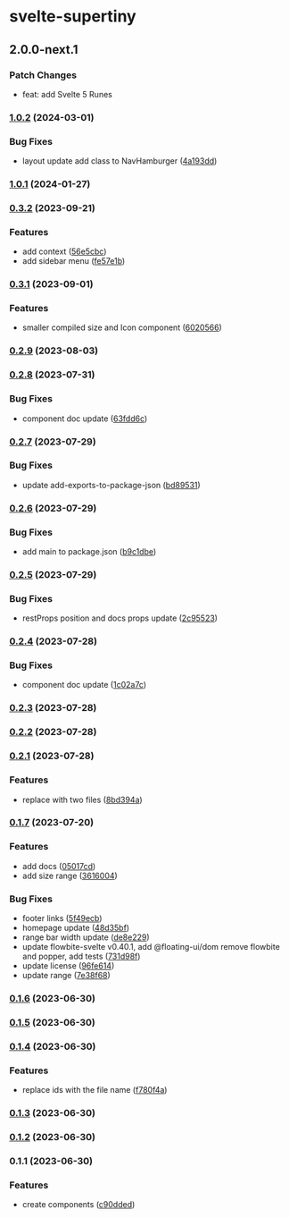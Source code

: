 # svelte-supertiny

## 2.0.0-next.1

### Patch Changes

- feat: add Svelte 5 Runes

### [1.0.2](https://github.com/shinokada/svelte-supertiny/compare/v1.0.1...v1.0.2) (2024-03-01)

### Bug Fixes

- layout update add class to NavHamburger ([4a193dd](https://github.com/shinokada/svelte-supertiny/commit/4a193dd98d83645bf086b36f67dad6feea9f3186))

### [1.0.1](https://github.com/shinokada/svelte-supertiny/compare/v0.3.2...v1.0.1) (2024-01-27)

### [0.3.2](https://github.com/shinokada/svelte-supertiny/compare/v0.3.1...v0.3.2) (2023-09-21)

### Features

- add context ([56e5cbc](https://github.com/shinokada/svelte-supertiny/commit/56e5cbc635897d61d6320ae27992a9583816057b))
- add sidebar menu ([fe57e1b](https://github.com/shinokada/svelte-supertiny/commit/fe57e1b66ea66e1c200e0936885280f8397bab25))

### [0.3.1](https://github.com/shinokada/svelte-supertiny/compare/v0.2.9...v0.3.1) (2023-09-01)

### Features

- smaller compiled size and Icon component ([6020566](https://github.com/shinokada/svelte-supertiny/commit/6020566bca11aeb05ad57f50234cd5d1d03d0135))

### [0.2.9](https://github.com/shinokada/svelte-supertiny/compare/v0.2.8...v0.2.9) (2023-08-03)

### [0.2.8](https://github.com/shinokada/svelte-supertiny/compare/v0.2.7...v0.2.8) (2023-07-31)

### Bug Fixes

- component doc update ([63fdd6c](https://github.com/shinokada/svelte-supertiny/commit/63fdd6c318647c74e553e2ca67017c4c982570e3))

### [0.2.7](https://github.com/shinokada/svelte-supertiny/compare/v0.2.6...v0.2.7) (2023-07-29)

### Bug Fixes

- update add-exports-to-package-json ([bd89531](https://github.com/shinokada/svelte-supertiny/commit/bd8953131d559ff88e913c01b442acc19aebc22a))

### [0.2.6](https://github.com/shinokada/svelte-supertiny/compare/v0.2.5...v0.2.6) (2023-07-29)

### Bug Fixes

- add main to package.json ([b9c1dbe](https://github.com/shinokada/svelte-supertiny/commit/b9c1dbe465a9c3ad77ada80d60ce181a81f3ddca))

### [0.2.5](https://github.com/shinokada/svelte-supertiny/compare/v0.2.4...v0.2.5) (2023-07-29)

### Bug Fixes

- restProps position and docs props update ([2c95523](https://github.com/shinokada/svelte-supertiny/commit/2c95523a768b1ec4de056cf015c4cf0aa9f7d46a))

### [0.2.4](https://github.com/shinokada/svelte-supertiny/compare/v0.2.3...v0.2.4) (2023-07-28)

### Bug Fixes

- component doc update ([1c02a7c](https://github.com/shinokada/svelte-supertiny/commit/1c02a7cd39b44c043aafb932c8f7475493f50b9a))

### [0.2.3](https://github.com/shinokada/svelte-supertiny/compare/v0.2.2...v0.2.3) (2023-07-28)

### [0.2.2](https://github.com/shinokada/svelte-supertiny/compare/v0.2.1...v0.2.2) (2023-07-28)

### [0.2.1](https://github.com/shinokada/svelte-supertiny/compare/v0.1.7...v0.2.1) (2023-07-28)

### Features

- replace with two files ([8bd394a](https://github.com/shinokada/svelte-supertiny/commit/8bd394a077bb3b5c3bf02725dbc27fc46c80e8d2))

### [0.1.7](https://github.com/shinokada/svelte-supertiny/compare/v0.1.6...v0.1.7) (2023-07-20)

### Features

- add docs ([05017cd](https://github.com/shinokada/svelte-supertiny/commit/05017cd47bb3d6e314128adbe57410e8ef309cf8))
- add size range ([3616004](https://github.com/shinokada/svelte-supertiny/commit/36160040cdd0a7a74239903cd317966a96d8407e))

### Bug Fixes

- footer links ([5f49ecb](https://github.com/shinokada/svelte-supertiny/commit/5f49ecb6804a964709de13fa46787656545867f3))
- homepage update ([48d35bf](https://github.com/shinokada/svelte-supertiny/commit/48d35bf8d8a9a51f51341bf3fbb37a819b437e34))
- range bar width update ([de8e229](https://github.com/shinokada/svelte-supertiny/commit/de8e22997bf722195746ee8aef5b6c3a9a82c33d))
- update flowbite-svelte v0.40.1, add @floating-ui/dom remove flowbite and popper, add tests ([731d98f](https://github.com/shinokada/svelte-supertiny/commit/731d98fd98d16ba84c33d7eb59b4c3970866f41e))
- update license ([96fe614](https://github.com/shinokada/svelte-supertiny/commit/96fe6148697f0de3c0c8e5272a5a55a5e330984f))
- update range ([7e38f68](https://github.com/shinokada/svelte-supertiny/commit/7e38f68abd0f5401603b2b8b7dea018b5161ec19))

### [0.1.6](https://github.com/shinokada/svelte-supertiny/compare/v0.1.5...v0.1.6) (2023-06-30)

### [0.1.5](https://github.com/shinokada/svelte-supertiny/compare/v0.1.4...v0.1.5) (2023-06-30)

### [0.1.4](https://github.com/shinokada/svelte-supertiny/compare/v0.1.3...v0.1.4) (2023-06-30)

### Features

- replace ids with the file name ([f780f4a](https://github.com/shinokada/svelte-supertiny/commit/f780f4ac3ad066b735406d972c52b307d7f9c4f6))

### [0.1.3](https://github.com/shinokada/svelte-supertiny/compare/v0.1.2...v0.1.3) (2023-06-30)

### [0.1.2](https://github.com/shinokada/svelte-supertinyicons/compare/v0.1.1...v0.1.2) (2023-06-30)

### 0.1.1 (2023-06-30)

### Features

- create components ([c90dded](https://github.com/shinokada/svelte-supertinyicons/commit/c90dded76deec9172b5f5a0da67b64c0446619b5))
